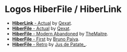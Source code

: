 # Logos HiberFile / HiberLink

- [**HiberLink** - Actual](/HiberFile_by_Qexat) by [Qexat](https://github.com/qexat).
- [**HiberFile** - Actual](/moderne_by_Qexat) by [Qexat](https://github.com/qexat).
- [**HiberFile** - Modern Abandoned](/moderne_abandonne_by_TheMaitre) by [TheMaitre](https://twitter.com/@TheMaitre_).
- [**HiberFile** - First](/old_by_Bruno) by [Bruno Paiva](https://github.com/brunopaiva15).
- [**HiberFile** - Retro](/retro_by_JusdePatate) by [Jus de Patate_](https://github.com/jusdepatate).
